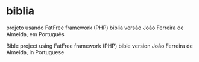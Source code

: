 # biblia
projeto usando FatFree framework (PHP)
biblia versão João Ferreira de Almeida, em Português

Bible
project using FatFree framework (PHP)
bible version João Ferreira de Almeida, in Portuguese
